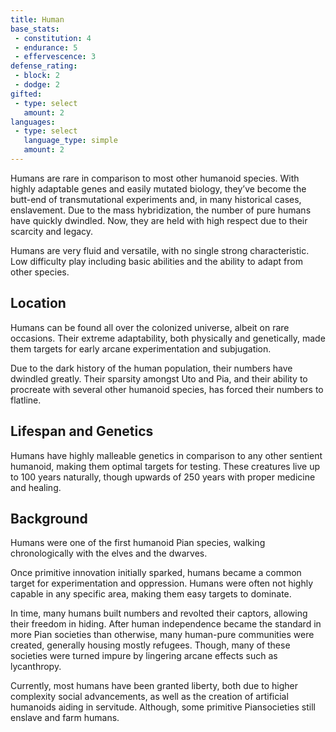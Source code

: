 ```yaml
---
title: Human
base_stats:
 - constitution: 4
 - endurance: 5
 - effervescence: 3
defense_rating:
 - block: 2
 - dodge: 2
gifted:
 - type: select
   amount: 2
languages:
 - type: select
   language_type: simple
   amount: 2
---
```

Humans are rare in comparison to most other humanoid species. With highly adaptable genes and easily mutated biology, they’ve become the butt-end of transmutational experiments and, in many historical cases, enslavement. Due to the mass hybridization, the number of pure humans have quickly dwindled. Now, they are held with high respect due to their scarcity and legacy.

Humans are very fluid and versatile, with no single strong characteristic. Low difficulty play including basic abilities and the ability to adapt from other species.

## Location

Humans can be found all over the colonized universe, albeit on rare occasions. Their extreme adaptability, both physically and genetically, made them targets for early arcane experimentation and subjugation.

Due to the dark history of the human population, their numbers have dwindled greatly. Their sparsity amongst Uto and Pia, and their ability to procreate with several other humanoid species, has forced their numbers to flatline.

## Lifespan and Genetics

Humans have highly malleable genetics in comparison to any other sentient humanoid, making them optimal targets for testing. These creatures live up to 100 years naturally, though upwards of 250 years with proper medicine and healing.

## Background

Humans were one of the first humanoid Pian species, walking chronologically with the elves and the dwarves.

Once primitive innovation initially sparked, humans became a common target for experimentation and oppression. Humans were often not highly capable in any specific area, making them easy targets to dominate.

In time, many humans built numbers and revolted their captors, allowing their freedom in hiding. After human independence became the standard in more Pian societies than otherwise, many human-pure communities were created, generally housing mostly refugees. Though, many of these societies were turned impure by lingering arcane effects such as lycanthropy.

Currently, most humans have been granted liberty, both due to higher complexity social advancements, as well as the creation of artificial humanoids aiding in servitude. Although, some primitive Piansocieties still enslave and farm humans.
